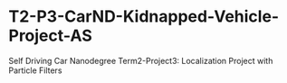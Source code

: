 # T2-P3-CarND-Kidnapped-Vehicle-Project-AS
Self Driving Car Nanodegree Term2-Project3: Localization Project with Particle Filters
